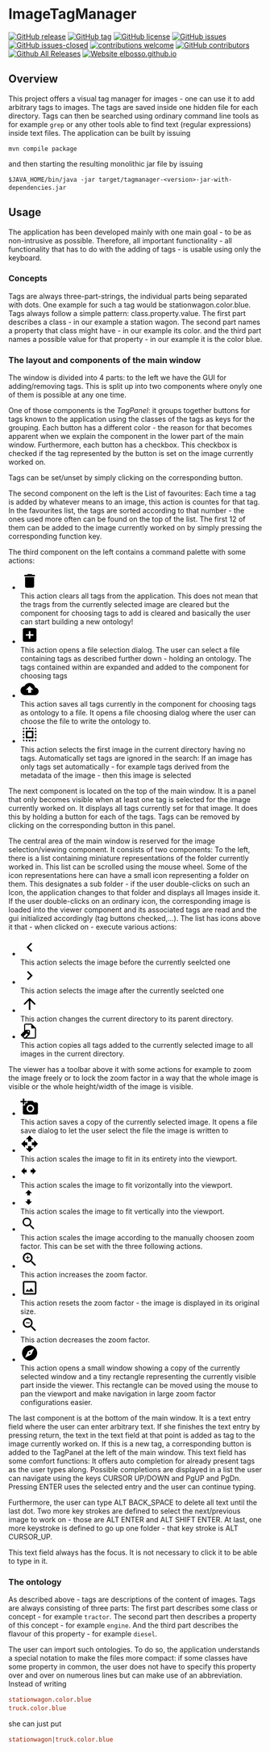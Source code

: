 # ImageTagManager

<!---
[![start with why](https://img.shields.io/badge/start%20with-why%3F-brightgreen.svg?style=flat)](http://www.ted.com/talks/simon_sinek_how_great_leaders_inspire_action)
--->
[![GitHub release](https://img.shields.io/github/release/elbosso/ImageTagManager/all.svg?maxAge=1)](https://GitHub.com/elbosso/ImageTagManager/releases/)
[![GitHub tag](https://img.shields.io/github/tag/elbosso/ImageTagManager.svg)](https://GitHub.com/elbosso/ImageTagManager/tags/)
[![GitHub license](https://img.shields.io/github/license/elbosso/ImageTagManager.svg)](https://github.com/elbosso/ImageTagManager/blob/master/LICENSE)
[![GitHub issues](https://img.shields.io/github/issues/elbosso/ImageTagManager.svg)](https://GitHub.com/elbosso/ImageTagManager/issues/)
[![GitHub issues-closed](https://img.shields.io/github/issues-closed/elbosso/ImageTagManager.svg)](https://GitHub.com/elbosso/ImageTagManager/issues?q=is%3Aissue+is%3Aclosed)
[![contributions welcome](https://img.shields.io/badge/contributions-welcome-brightgreen.svg?style=flat)](https://github.com/elbosso/ImageTagManager/issues)
[![GitHub contributors](https://img.shields.io/github/contributors/elbosso/ImageTagManager.svg)](https://GitHub.com/elbosso/ImageTagManager/graphs/contributors/)
[![Github All Releases](https://img.shields.io/github/downloads/elbosso/ImageTagManager/total.svg)](https://github.com/elbosso/ImageTagManager)
[![Website elbosso.github.io](https://img.shields.io/website-up-down-green-red/https/elbosso.github.io.svg)](https://elbosso.github.io/)

## Overview

This project offers a visual tag manager for images - one can use it to add arbitrary tags to images. The tags are saved inside one hidden file for each directory. 
Tags can then be searched using ordinary command line tools as for example `grep` or any other tools able to find text (regular expressions) inside text files.
The application can be built by issuing

```
mvn compile package
```

and then starting the resulting monolithic jar file by issuing

```
$JAVA_HOME/bin/java -jar target/tagmanager-<version>-jar-with-dependencies.jar
```

## Usage

The application has been developed mainly with one main goal - to be as non-intrusive as possible. Therefore,
all important functionality - all functionality that has to do with the adding of tags - is usable using
only the keyboard.

### Concepts

Tags are always three-part-strings, the individual parts being separated with dots. One example for such a 
tag would be stationwagon.color.blue. Tags always follow a simple pattern: class.property.value. The first part 
describes a class - in our example a station wagon. The second part names a property that class might have -
in our example its color. and the third part names a possible value for that property - in our example it
is the color blue.

### The layout and components of the main window

The window is divided into 4 parts: to the left we have the GUI for adding/removing tags. This is split up into two 
components where onyly one of them is possible at any one time. 

One of those components is the *TagPanel*:
it groups together buttons for tags known to the application using the classes of the tags as keys
for the grouping. Each button has a different color - the reason for that becomes apparent when
we explain the component in the lower part of the main window. Furthermore, each button has a checkbox.
This checkbox is checked if the tag represented by the button is set on the image currently  worked on.

Tags can be set/unset by simply clicking on the corresponding button.

The second component on the left is the List of favourites: Each time a tag is added by whatever means
to an image, this action is countes for that tag. In the favourites list, the tags are sorted according to that
number - the ones used more often can be found on the top of the list. The first 12 of them can be added
to the image currently worked on by simply pressing the corresponding function key.

The third component on the left contains a command palette with some actions:

* ![image](images/baseline_delete_black_36dp.png)  
  This action clears all tags from the application. This does not mean that the trags from the 
  currently selected image are cleared but the component for choosing tags to add is cleared and
  basically the user can start building a new ontology!
* ![image](images/baseline_add_box_black_36dp.png)  
  This action opens a file selection dialog. The user can select a file containing tags as described
  further down - holding an ontology. The tags contained within are  expanded and added to the
  component for choosing tags
* ![image](images/baseline_cloud_upload_black_36dp.png)  
  This action saves all tags currently in the component for choosing tags as ontology to a file.
  It opens a file choosing dialog where the user can choose the file to write the ontology to.
* ![image](images/baseline_select_all_black_36dp.png)  
  This action selects the first image in the current directory having no tags. Automatically
  set tags are ignored in the search: If an image has only tags set automatically - for
  example tags derived from the metadata of the image - then this image is selected

The next component is located on the top of the main window. It is a panel that only becomes visible when 
at least one tag is selected for the image currently worked on. It displays all tags currently set for that image.
It does this by holding a button for each of the tags. Tags can be removed by clicking on the corresponding
button in this panel.

The central area of the main window is reserved for the image selection/viewing component. It consists of two components:
To the left, there is a list containing miniature representations of the folder currently worked in.
This list can be scrolled using the mouse wheel. Some of the icon representations here can have a small
icon representing a folder on them. This designates a sub folder - if the user double-clicks on such an
Icon, the application changes to that folder and displays all Images inside it. If the user double-clicks on 
an ordinary icon, the corresponding image is loaded into the viewer component and its associated tags 
are read and the gui initialized accordingly (tag buttons checked,...). The list has icons above
it that - when clicked on - execute various actions:

* ![image](images/baseline_navigate_before_black_36dp.png)  
  This action selects the image before the currently seelcted one
* ![image](images/baseline_navigate_next_black_36dp.png)  
  This action selects the image after the currently seelcted one
* ![image](images/baseline_arrow_upward_black_36dp.png)  
  This action changes the current directory to its parent directory.
* ![image](images/document_tagged_32.png)  
  This action copies all tags added to the currently selected image to all images in the current directory.

The viewer has a toolbar above it with some actions for example to zoom the image freely or to lock the zoom factor 
in a way that the whole image is visible or the whole height/width of the image is visible.

* ![image](images/baseline_add_a_photo_black_36dp.png)  
  This action saves a copy of the currently selected image. It opens a file save dialog to let the user select the file the image is written to
* ![image](images/baseline_open_with_black_36dp.png)  
  This action scales the image to fit in its entirety into the viewport.
* ![image](images/constrain_width_32.png)  
  This action scales the image to fit vorizontally into the viewport.
* ![image](images/constrain_height_32.png)  
  This action scales the image to fit vertically into the viewport.
* ![image](images/zoom_32.png)  
  This action scales the image according to the manually choosen zoom factor. This can be set with 
  the three following actions.
* ![image](images/baseline_zoom_in_black_36dp.png)  
  This action increases the zoom factor.
* ![image](images/baseline_crop_original_black_36dp.png)  
  This action resets the zoom factor - the image is displayed in its original size.
* ![image](images/baseline_zoom_out_black_36dp.png)  
  This action decreases the zoom factor.
* ![image](src/main/resources/gfx/compass_36.png)  
  This action opens a small window showing a copy of the currently selected window and a tiny rectangle
  representing the currently visible part inside the viewer. This rectangle can be moved
  using the mouse to pan the viewport and make navigation in large zoom factor configurations easier.

The last component is at the bottom of the main window. It is a text entry field where the user can enter
arbitrary text. If she finishes the text entry by pressing return, the text in the text field at that point
is added as tag to the image currently worked on. If this is a new tag, a corresponding button is added
to the TagPanel at the left of the main window. This text field has some comfort functions: It offers 
auto completion for already present tags as the user types along. Possible completions are displayed in a list
the user can navigate using the keys CURSOR UP/DOWN and PgUP and PgDn. Pressing ENTER uses the selected
entry and the user can continue typing.

Furthermore, the user can type ALT BACK_SPACE to delete all text until the last dot. Two more key strokes
are defined to select the next/previous image to work on - those are ALT ENTER and ALT SHIFT ENTER.
At last, one more keystroke is defined to go up one folder - that key stroke is ALT CURSOR_UP. 

This text field always has the focus. It is not necessary to click it to be able to type in it.  

### The ontology

As described above - tags are descriptions of the content of images. Tags are always consisting of three parts:
The first part describes some class or concept - for example `tractor`. The second part then describes
a property of this concept - for example `engine`. And the third part describes the flavour
of this property - for example `diesel`.

The user can import such ontologies. To do so, the application understands a special notation 
to make the files more compact: if some classes have some property in common, the user does not
have to specify this property over and over on numerous lines but can make use of an 
abbreviation. Instead of writing 

```ini
stationwagon.color.blue
truck.color.blue
```

she can just put

```ini
stationwagon|truck.color.blue
```

